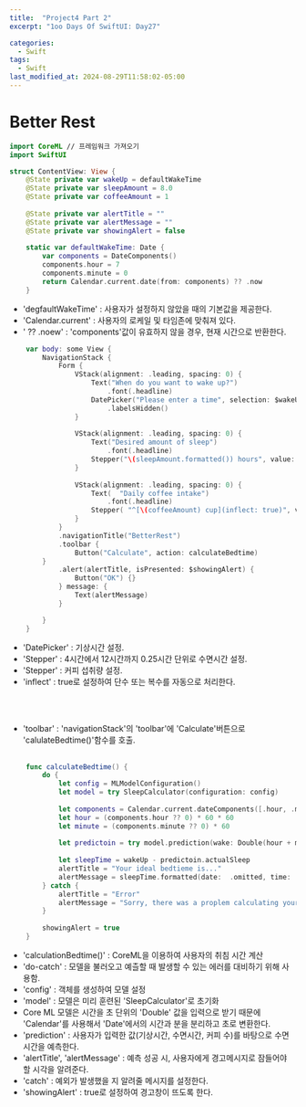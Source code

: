 ```yaml
---
title:  "Project4 Part 2"
excerpt: "1oo Days Of SwiftUI: Day27"

categories:
  - Swift
tags:
  - Swift
last_modified_at: 2024-08-29T11:58:02-05:00
---
```

# Better Rest

```swift
import CoreML // 프레임워크 가져오기
import SwiftUI

struct ContentView: View {
    @State private var wakeUp = defaultWakeTime
    @State private var sleepAmount = 8.0
    @State private var coffeeAmount = 1
    
    @State private var alertTitle = ""
    @State private var alertMessage = ""
    @State private var showingAlert = false
    
    static var defaultWakeTime: Date {
        var components = DateComponents()
        components.hour = 7
        components.minute = 0
        return Calendar.current.date(from: components) ?? .now
    }
```
- 'degfaultWakeTime' : 사용자가 설정하지 않았을 때의 기본값을 제공한다.
- 'Calendar.current' : 사용자의 로케일 및 타임존에 맞춰져 있다.
- ' ?? .noew' : 'components'값이 유효하지 않을 경우, 현재 시간으로 반환한다.

```swift
    var body: some View {
        NavigationStack {
            Form {
                VStack(alignment: .leading, spacing: 0) {
                    Text("When do you want to wake up?")
                        .font(.headline)
                    DatePicker("Please enter a time", selection: $wakeUp, displayedComponents: .hourAndMinute)
                        .labelsHidden()
                }
                
                VStack(alignment: .leading, spacing: 0) {
                    Text("Desired amount of sleep")
                        .font(.headline)
                    Stepper("\(sleepAmount.formatted()) hours", value: $sleepAmount, in:4...12, step: 0.25)
                }
                
                VStack(alignment: .leading, spacing: 0) {
                    Text(  "Daily coffee intake")
                        .font(.headline)
                    Stepper( "^[\(coffeeAmount) cup](inflect: true)", value: $coffeeAmount, in: 1...20)
                }
            }
            .navigationTitle("BetterRest")
            .toolbar {
                Button("Calculate", action: calculateBedtime)
        }
            .alert(alertTitle, isPresented: $showingAlert) {
                Button("OK") {}
            } message: {
                Text(alertMessage)
            }

        }
    }

```
- 'DatePicker' : 기상시간 설정.
- 'Stepper' : 4시간에서 12시간까지 0.25시간 단위로 수면시간 설정.
- 'Stepper' : 커피 섭취량 설정.
- 'inflect' : true로 설정하여 단수 또는 복수를 자동으로 처리한다.
<br>
<br>

- 'toolbar' : 'navigationStack'의 'toolbar'에 'Calculate'버튼으로 'calulateBedtime()'함수를 호출.
<br><br>

```swift
    func calculateBedtime() {
        do {
            let config = MLModelConfiguration()
            let model = try SleepCalculator(configuration: config)
            
            let components = Calendar.current.dateComponents([.hour, .minute], from: wakeUp)
            let hour = (components.hour ?? 0) * 60 * 60
            let minute = (components.minute ?? 0) * 60
            
            let predictoin = try model.prediction(wake: Double(hour + minute), estimatedSleep: sleepAmount, coffee: Double(coffeeAmount))
            
            let sleepTime = wakeUp - predictoin.actualSleep
            alertTitle = "Your ideal bedtieme is..."
            alertMessage = sleepTime.formatted(date:  .omitted, time: .shortened)
        } catch {
            alertTitle = "Error"
            alertMessage = "Sorry, there was a proplem calculating your bedtime."
        }
        
        showingAlert = true
    }
```
- 'calculationBedtime()' : CoreML을 이용하여 사용자의 취침 시간 계산
- 'do-catch' : 모델을 불러오고 예츨할 때 발생할 수 있는 에러를 대비하기 위해 사용함.
- 'config' : 객체를 생성하여 모델 설정
- 'model' : 모델은 미리 훈련된 'SleepCalculator'로 초기화
- Core ML 모델은 시간을 초 단위의 'Double' 값을 입력으로 받기 때문에 'Calendar'를 사용해서 'Date'에서의 시간과 분을 분리하고 초로 변환한다.
- 'prediction' : 사용자가 입력한 값(기상시간, 수면시간, 커피 수)를 바탕으로 수면시간을 예측한다.
- 'alertTitle', 'alertMessage' : 예측 성공 시, 사용자에게 경고메시지로 잠들어야 할 시각을 알려준다.
- 'catch' : 예외가 발생했을 지 알려줄 메시지를 설정한다.
- 'showingAlert' : true로 설정하여 경고창이 뜨도록 한다.